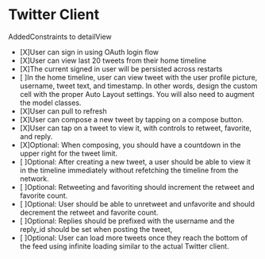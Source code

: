Twitter Client
=============

AddedConstraints to detailView

   * [X]User can sign in using OAuth login flow
   * [X]User can view last 20 tweets from their home timeline
   * [X]The current signed in user will be persisted across restarts
   * [ ]In the home timeline, user can view tweet with the user profile picture, username, tweet text, and timestamp.  In other words, design the custom cell with the proper Auto Layout settings.  You will also need to augment the model classes.
   * [X]User can pull to refresh
   * [X]User can compose a new tweet by tapping on a compose button.
   * [X]User can tap on a tweet to view it, with controls to retweet, favorite, and reply.
   * [X]Optional: When composing, you should have a countdown in the upper right for the tweet limit.
   * [ ]Optional: After creating a new tweet, a user should be able to view it in the timeline immediately without refetching the timeline from the network.
   * [ ]Optional: Retweeting and favoriting should increment the retweet and favorite count.
   * [ ]Optional: User should be able to unretweet and unfavorite and should decrement the retweet and favorite count.
   * [ ]Optional: Replies should be prefixed with the username and the reply_id should be set when posting the tweet,
   * [ ]Optional: User can load more tweets once they reach the bottom of the feed using infinite loading similar to the actual Twitter client.
